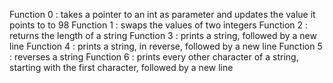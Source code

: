 Function 0 : takes a pointer to an int as parameter and updates the value it points to to 98
Function 1 : swaps the values of two integers
Function 2 : returns the length of a string
Function 3 : prints a string, followed by a new line
Function 4 : prints a string, in reverse, followed by a new line
Function 5 : reverses a string
Function 6 : prints every other character of a string, starting with the first character, followed by a new line